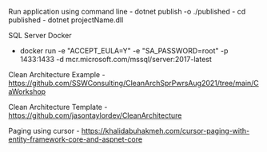 Run application using command line
    - dotnet publish -o ./published
    - cd published
    - dotnet projectName.dll

SQL Server Docker
 - docker run -e "ACCEPT_EULA=Y" -e "SA_PASSWORD=root" -p 1433:1433 -d mcr.microsoft.com/mssql/server:2017-latest

    

Clean Architecture Example - https://github.com/SSWConsulting/CleanArchSprPwrsAug2021/tree/main/CaWorkshop

Clean Architecture Template - https://github.com/jasontaylordev/CleanArchitecture

Paging using cursor - https://khalidabuhakmeh.com/cursor-paging-with-entity-framework-core-and-aspnet-core


